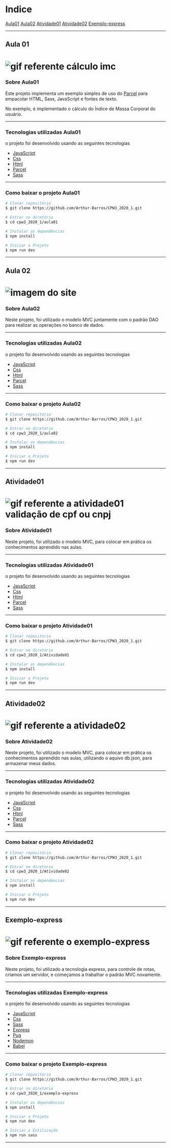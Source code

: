 # **Indice**
[Aula01](#-aula-01)
[Aula02](#-aula-02)
[Atividade01](#-atividade01)
[Atividade02](#-atividade02)
[Exemplo-express](#-exemplo-express)

---

## **Aula 01**
<h1>
  <img src="https://ik.imagekit.io/xlj9cejf8v/calculoimc_vA36KfVGH.gif" alt="gif referente cálculo imc">
</h1>

### Sobre Aula01
Este projeto implementa um exemplo simples de uso do [Parcel](https://parceljs.org/) para empacotar HTML, Sass, JavaScript e fontes de texto.

No exemplo, é implementado o cálculo do Índice de Massa Corporal do usuário.

---

### Tecnologias utilizadas Aula01

o projeto foi desenvolvido usando as seguintes tecnologias

- [JavaScript](https://developer.mozilla.org/pt-BR/docs/Web/JavaScript)
- [Css](https://www.w3schools.com/Css/)
- [Html](https://www.w3schools.com/html/)
- [Parcel](https://parceljs.org/)
- [Sass](https://sass-lang.com/) 

---

### Como baixar o projeto Aula01

```bash
# Clonar repositório
$ git clone https://github.com/Arthur-Barros/CPW3_2020_1.git

# Entrar no diretório
$ cd cpw3_2020_1/aula01

# Instalar as dependências
$ npm install

# Iniciar o Projeto
$ npm run dev

```

---

## **Aula 02**
<h1>
  <img src="https://ik.imagekit.io/xlj9cejf8v/Aula02-CPW3_bVXr_XFhj.png" alt="imagem do site">
</h1>

### Sobre Aula02
Neste projeto, foi utilizado o modelo MVC juntamente com o padrão DAO para realizar as operações no banco de dados.

---

### Tecnologias utilizadas Aula02

o projeto foi desenvolvido usando as seguintes tecnologias

- [JavaScript](https://developer.mozilla.org/pt-BR/docs/Web/JavaScript)
- [Css](https://www.w3schools.com/Css/)
- [Html](https://www.w3schools.com/html/)
- [Parcel](https://parceljs.org/)
- [Sass](https://sass-lang.com/) 

---

### Como baixar o projeto Aula02

```bash
# Clonar repositório
$ git clone https://github.com/Arthur-Barros/CPW3_2020_1.git

# Entrar no diretório
$ cd cpw3_2020_1/aula02

# Instalar as dependências
$ npm install

# Iniciar o Projeto
$ npm run dev

```

---

## **Atividade01**
<h1>
  <img src="https://ik.imagekit.io/xlj9cejf8v/validacao_v4Ux7xA3F.gif" alt="gif referente a atividade01 validação de cpf ou cnpj">
</h1>

### Sobre Atividade01
Neste projeto, foi utilizado o modelo MVC, para colocar em prática os conhecimentos aprendido nas aulas.

---

### Tecnologias utilizadas Atividade01

o projeto foi desenvolvido usando as seguintes tecnologias

- [JavaScript](https://developer.mozilla.org/pt-BR/docs/Web/JavaScript)
- [Css](https://www.w3schools.com/Css/)
- [Html](https://www.w3schools.com/html/)
- [Parcel](https://parceljs.org/)
- [Sass](https://sass-lang.com/) 

---

### Como baixar o projeto Atividade01

```bash
# Clonar repositório
$ git clone https://github.com/Arthur-Barros/CPW3_2020_1.git

# Entrar no diretório
$ cd cpw3_2020_1/Atividade01

# Instalar as dependências
$ npm install

# Iniciar o Projeto
$ npm run dev

```

---

## **Atividade02**
<h1>
  <img src="https://ik.imagekit.io/xlj9cejf8v/copa_rUXMovEO0.gif" alt="gif referente a atividade02">
</h1>

### Sobre Atividade02
Neste projeto, foi utilizado o modelo MVC, para colocar em prática os conhecimentos aprendido nas aulas, utilizando o aquivo db.json, para armazenar meus dados.

---

### Tecnologias utilizadas Atividade02

o projeto foi desenvolvido usando as seguintes tecnologias

- [JavaScript](https://developer.mozilla.org/pt-BR/docs/Web/JavaScript)
- [Css](https://www.w3schools.com/Css/)
- [Html](https://www.w3schools.com/html/)
- [Parcel](https://parceljs.org/)
- [Sass](https://sass-lang.com/) 

---

### Como baixar o projeto Atividade02

```bash
# Clonar repositório
$ git clone https://github.com/Arthur-Barros/CPW3_2020_1.git

# Entrar no diretório
$ cd cpw3_2020_1/Atividade02

# Instalar as dependências
$ npm install

# Iniciar o Projeto
$ npm run dev

```

---

## **Exemplo-express**
<h1>
  <img src="https://ik.imagekit.io/xlj9cejf8v/loja_2tJa9v5aP.gif" alt="gif referente o exemplo-express">
</h1>

### Sobre Exemplo-express
Neste projeto, foi utilizado a tecnologia express, para controle de rotas, criamos um servidor, e começamos a trabalhar o padrão MVC novamente. 

---

### Tecnologias utilizadas Exemplo-express

o projeto foi desenvolvido usando as seguintes tecnologias

- [JavaScript](https://developer.mozilla.org/pt-BR/docs/Web/JavaScript)
- [Css](https://www.w3schools.com/Css/)
- [Sass](https://sass-lang.com/)
- [Express](https://expressjs.com/pt-br/)
- [Pug](https://pugjs.org/api/getting-started.html)
- [Nodemon](https://www.npmjs.com/package/nodemon)
- [Babel](https://babeljs.io/)

---

### Como baixar o projeto Exemplo-express

```bash
# Clonar repositório
$ git clone https://github.com/Arthur-Barros/CPW3_2020_1.git

# Entrar no diretório
$ cd cpw3_2020_1/exemplo-express

# Instalar as dependências
$ npm install

# Iniciar o Projeto
$ npm run dev

# Iniciar a Estilização
$ npm run sass

```

---

